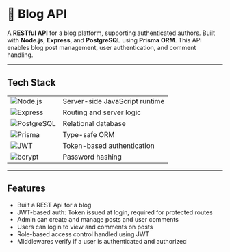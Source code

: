 # 📝 Blog API

A **RESTful API** for a blog platform, supporting authenticated authors. Built with **Node.js**, **Express**, and **PostgreSQL** using **Prisma ORM**. This API enables blog post management, user authentication, and comment handling.

---

##  Tech Stack

|  |  |
|------------|-------------|
| ![Node.js](https://img.shields.io/badge/Node.js-339933?style=for-the-badge&logo=nodedotjs&logoColor=white) | Server-side JavaScript runtime |
| ![Express](https://img.shields.io/badge/Express.js-000000?style=for-the-badge&logo=express&logoColor=white) | Routing and server logic |
| ![PostgreSQL](https://img.shields.io/badge/PostgreSQL-316192?style=for-the-badge&logo=postgresql&logoColor=white) | Relational database |
| ![Prisma](https://img.shields.io/badge/Prisma-2D3748?style=for-the-badge&logo=prisma&logoColor=white) | Type-safe ORM |
| ![JWT](https://img.shields.io/badge/JWT-000000?style=for-the-badge&logo=JSON%20web%20tokens&logoColor=white) | Token-based authentication |
| ![bcrypt](https://img.shields.io/badge/bcrypt-35495E?style=for-the-badge&logo=lock&logoColor=white) | Password hashing |


---

## Features
- Built a REST Api for a blog
- JWT-based auth: Token issued at login, required for protected routes
- Admin can create and manage posts and user comments
- Users can login to view and comments on posts
- Role-based access control handled using JWT
- Middlewares verify if a user is authenticated and authorized